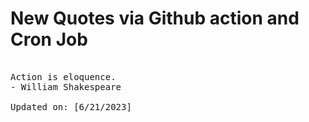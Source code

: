 # New Quotes via Github action and Cron Job

<pre>
<!-- #quote -->
Action is eloquence.
- William Shakespeare

Updated on: [6/21/2023]
<!-- #quoteEnd -->
</pre>
